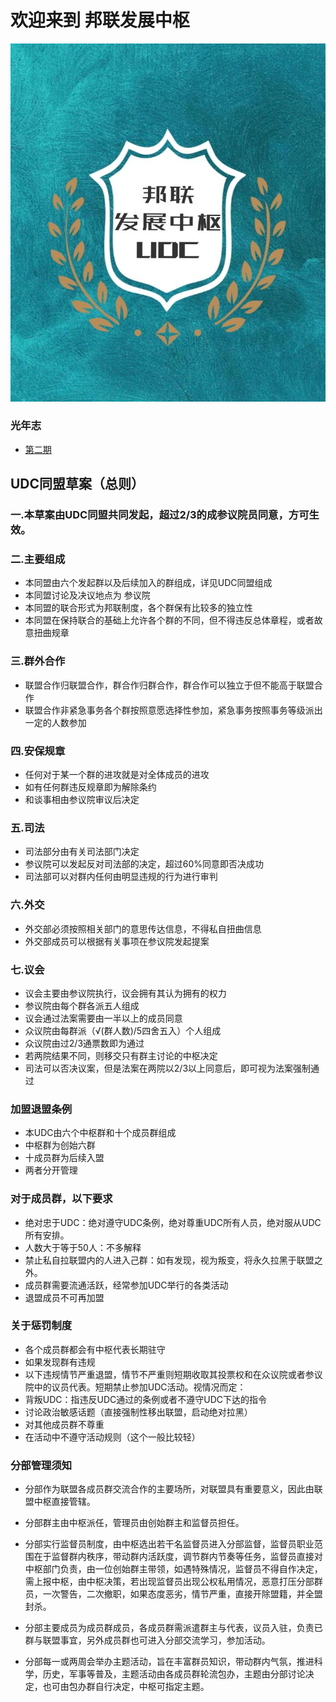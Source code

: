 # 欢迎来到 邦联发展中枢
![image](3111.jpg)
### 光年志
- [第二期](article2.html)
## UDC同盟草案（总则）
### 一.本草案由UDC同盟共同发起，超过2/3的成参议院员同意，方可生效。
### 二.主要组成
- 本同盟由六个发起群以及后续加入的群组成，详见UDC同盟组成
- 本同盟讨论及决议地点为 参议院
- 本同盟的联合形式为邦联制度，各个群保有比较多的独立性
- 本同盟在保持联合的基础上允许各个群的不同，但不得违反总体章程，或者故意扭曲规章
### 三.群外合作
- 联盟合作归联盟合作，群合作归群合作，群合作可以独立于但不能高于联盟合作
- 联盟合作非紧急事务各个群按照意愿选择性参加，紧急事务按照事务等级派出一定的人数参加
### 四.安保规章
- 任何对于某一个群的进攻就是对全体成员的进攻
- 如有任何群违反规章即为解除条约
- 和谈事相由参议院审议后决定
### 五.司法
- 司法部分由有关司法部门决定
-  参议院可以发起反对司法部的决定，超过60%同意即否决成功
-  司法部可以对群内任何由明显违规的行为进行审判
### 六.外交
- 外交部必须按照相关部门的意思传达信息，不得私自扭曲信息
- 外交部成员可以根据有关事项在参议院发起提案
### 七.议会
- 议会主要由参议院执行，议会拥有其认为拥有的权力
- 参议院由每个群各派五人组成
- 议会通过法案需要由一半以上的成员同意
- 众议院由每群派（√(群人数)/5四舍五入）个人组成
- 众议院由过2/3通票数即为通过
- 若两院结果不同，则移交只有群主讨论的中枢决定
- 司法可以否决议案，但是法案在两院以2/3以上同意后，即可视为法案强制通过

### 加盟退盟条例
- 本UDC由六个中枢群和十个成员群组成
- 中枢群为创始六群
- 十成员群为后续入盟
- 两者分开管理
### 对于成员群，以下要求
- 绝对忠于UDC：绝对遵守UDC条例，绝对尊重UDC所有人员，绝对服从UDC所有安排。
- 人数大于等于50人：不多解释
- 禁止私自拉联盟内的人进入己群：如有发现，视为叛变，将永久拉黑于联盟之外。
- 成员群需要流通活跃，经常参加UDC举行的各类活动
- 退盟成员不可再加盟

### 关于惩罚制度
- 各个成员群都会有中枢代表长期驻守
- 如果发现群有违规
- 以下违规情节严重退盟，情节不严重则短期收取其投票权和在众议院或者参议院中的议员代表。短期禁止参加UDC活动。视情况而定：
- 背叛UDC：指违反UDC通过的条例或者不遵守UDC下达的指令
- 讨论政治敏感话题（直接强制性移出联盟，启动绝对拉黑）
- 对其他成员群不尊重
- 在活动中不遵守活动规则（这个一般比较轻）



### 分部管理须知

- 分部作为联盟各成员群交流合作的主要场所，对联盟具有重要意义，因此由联盟中枢直接管辖。

- 分部群主由中枢派任，管理员由创始群主和监督员担任。

- 分部实行监督员制度，由中枢选出若干名监督员进入分部监督，监督员职业范围在于监督群内秩序，带动群内活跃度，调节群内节奏等任务，监督员直接对中枢部门负责，由一位创始群主带领，如遇特殊情况，监督员不得自作决定，需上报中枢，由中枢决策，若出现监督员出现公权私用情况，恶意打压分部群员，一次警告，二次撤职，如果态度恶劣，情节严重，直接开除盟籍，并全盟封杀。

- 分部主要成员为成员群成员，各成员群需派遣群主与代表，议员入驻，负责已群与联盟事宜，另外成员群也可进入分部交流学习，参加活动。

- 分部每一或两周会举办主题活动，旨在丰富群员知识，带动群内气氛，推进科学，历史，军事等普及，主题活动由各成员群轮流包办，主题由分部讨论决定，也可由包办群自行决定，中枢可指定主题。

